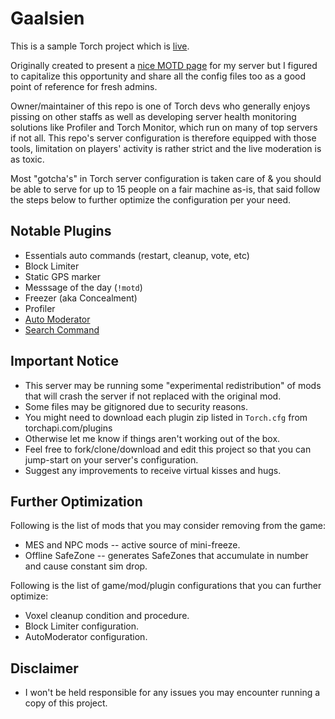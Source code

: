 # Gaalsien

This is a sample Torch project which is [live](https://space-engineers.com/server/184135/).

Originally created to present a [nice MOTD page](https://github.com/HnZGaming/Gaalsien/blob/master/Instance/motd.md) for my server but I figured to capitalize this opportunity and share all the config files too as a good point of reference for fresh admins.

Owner/maintainer of this repo is one of Torch devs who generally enjoys pissing on other staffs as well as developing server health monitoring solutions like Profiler and Torch Monitor, which run on many of top servers if not all. This repo's server configuration is therefore equipped with those tools, limitation on players' activity is rather strict and the live moderation is as toxic.

Most "gotcha's" in Torch server configuration is taken care of & you should be able to serve for up to 15 people on a fair machine as-is, that said follow the steps below to further optimize the configuration per your need. 

## Notable Plugins

- Essentials auto commands (restart, cleanup, vote, etc)
- Block Limiter
- Static GPS marker
- Messsage of the day (`!motd`)
- Freezer (aka Concealment)
- Profiler
- [Auto Moderator](https://github.com/HnZGaming/TorchAutoModerator)
- [Search Command](https://github.com/HnZGaming/TorchSearchCommand)

## Important Notice

- This server may be running some "experimental redistribution" of mods that will crash the server if not replaced with the original mod.
- Some files may be gitignored due to security reasons.
- You might need to download each plugin zip listed in `Torch.cfg` from torchapi.com/plugins
- Otherwise let me know if things aren't working out of the box.
- Feel free to fork/clone/download and edit this project so that you can jump-start on your server's configuration.
- Suggest any improvements to receive virtual kisses and hugs.

## Further Optimization

Following is the list of mods that you may consider removing from the game:

- MES and NPC mods -- active source of mini-freeze.
- Offline SafeZone -- generates SafeZones that accumulate in number and cause constant sim drop.

Following is the list of game/mod/plugin configurations that you can further optimize:

- Voxel cleanup condition and procedure.
- Block Limiter configuration.
- AutoModerator configuration.

## Disclaimer

- I won't be held responsible for any issues you may encounter running a copy of this project.
